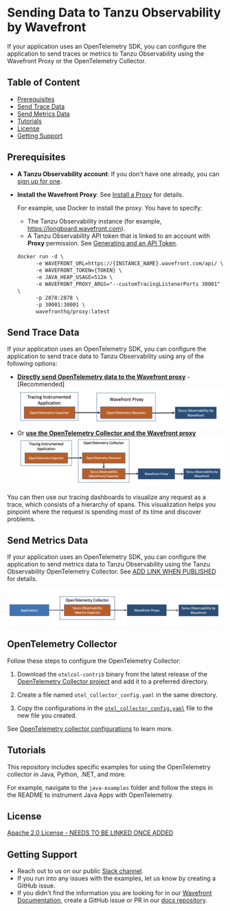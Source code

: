 # Sending Data to Tanzu Observability by Wavefront

If your application uses an OpenTelemetry SDK, you can configure the application to send traces or metrics to Tanzu Observability using the Wavefront Proxy or the OpenTelemetry Collector.

## Table of Content

* [Prerequisites](#prerequisites)
* [Send Trace Data](#send-trace-data)
* [Send Metrics Data](#send-metrics-data)
* [Tutorials](#tutorials)
* [License](#license)
* [Getting Support](#getting-support)

## Prerequisites

* **A Tanzu Observability account**: If you don't have one already, you
  can [sign up for one](https://tanzu.vmware.com/observability).
* **Install the Wavefront Proxy**: See [Install a Proxy](https://docs.wavefront.com/proxies_installing.html#install-a-proxy) for details.
  
  For example, use Docker to install the proxy. You have to specify:

  * The Tanzu Observability instance (for example, https://longboard.wavefront.com).
  * A Tanzu Observability API token that is linked to an account with **Proxy** permission.
    See [Generating and an API Token](https://docs.wavefront.com/wavefront_api.html#generating-an-api-token).

  ```
  docker run -d \
        -e WAVEFRONT_URL=https://{INSTANCE_NAME}.wavefront.com/api/ \
        -e WAVEFRONT_TOKEN={TOKEN} \
        -e JAVA_HEAP_USAGE=512m \
        -e WAVEFRONT_PROXY_ARGS="--customTracingListenerPorts 30001" \
        -p 2878:2878 \
        -p 30001:30001 \
        wavefronthq/proxy:latest
  ```

## Send Trace Data
If your application uses an OpenTelemetry SDK, you can configure the application to send trace data to Tanzu Observability using any of the following options:

* [**Directly send OpenTelemetry data to the Wavefront proxy**](https://docs.wavefront.com/opentelemetry_tracing.html#send-data-using-the-wavefront-proxy---recommended) - [Recommended]
  <img src="resources/opentelemetry_proxy_tracing.png" alt="A data flow diagram that shows how the data flows from your application to the proxy, and then to Tanzu Observability" style="width:750px;"/>
* Or [**use the OpenTelemetry Collector and the Wavefront proxy**](https://docs.wavefront.com/opentelemetry_tracing.html#send-data-using-the-opentelemetry-collector)
  ![A data flow diagram that shows how the data flows from your application to the collector, to the proxy, and then to Tanzu Observability](resources/opentelemetry_collector_tracing.png)

You can then use our tracing dashboards to visualize any request as a trace, which consists of a hierarchy of spans. This visualization helps you pinpoint where the request is spending most of its time and discover problems.

## Send Metrics Data

If your application uses an OpenTelemetry SDK, you can configure the application to send metrics data to Tanzu Observability using the Tanzu Observability OpenTelemetry Collector. See [ADD LINK WHEN PUBLISHED]() for details.

![A data flow diagram that shows how the data flows from your application to the collector, to the proxy, and then to Tanzu Observability.](resources/opentelemetry_collector_metrics.png)

## OpenTelemetry Collector

Follow these steps to configure the OpenTelemetry Collector:

1. Download the `otelcol-contrib` binary from the latest release of
the [OpenTelemetry Collector project](https://github.com/open-telemetry/opentelemetry-collector-contrib/releases) and add it to a preferred directory.

1. Create a file named `otel_collector_config.yaml` in the same directory.
1. Copy the configurations in the  [`otel_collector_config.yaml`](resources/otel_collector_config.yml) file to the new file you created.  

See [OpenTelemetry collector configurations](https://opentelemetry.io/docs/collector/configuration/) to learn more.

## Tutorials

This repository includes specific examples for using the OpenTelemetry collector in Java, Python, .NET, and more. 

For example, navigate to the `java-examples` folder and follow the steps in the README to instrument Java Apps with OpenTelemetry. 

## License
[Apache 2.0 License - NEEDS TO BE LINKED ONCE ADDED]()



## Getting Support
* Reach out to us on our public [Slack channel](https://www.wavefront.com/join-public-slack).
* If you run into any issues with the examples, let us know by creating a GitHub issue.
* If you didn't find the information you are looking for in our [Wavefront Documentation](https://docs.wavefront.com/), create a GitHub issue or PR in our [docs repository](https://github.com/wavefrontHQ/docs).
